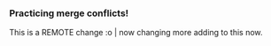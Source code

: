 ### Practicing merge conflicts! 
   
This is a REMOTE change :o | now changing more
adding to this now.
